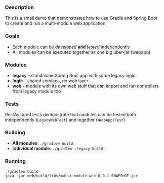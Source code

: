 ### Description
This is a small demo that demonstrates how to use Gradle and Spring Boot to create and run a multi-module web application.

### Goals
- Each module can be *developed* **and** *tested* independently
- All modules can be executed together as one big uber-jar (webapp)

### Modules
- **legacy** - standalone Spring Boot app with some legacy logic
- **logic** - shared services, no web layer
- **web** - module with its own web stuff that can import and run controllers from legacy module too

### Tests

RestAssured tests demonstrate that modules can be tested both independently (`LegacyWebTest`) and together ()`WebApp1Test`)

### Building

- **All modules**: `./gradlew build`
- **Individual module**: `./gradlew :legacy:build`

### Running

```
./gradlew build
java -jar web/build/libs/multi-module-web-0.0.1-SNAPSHOT.jar
```
